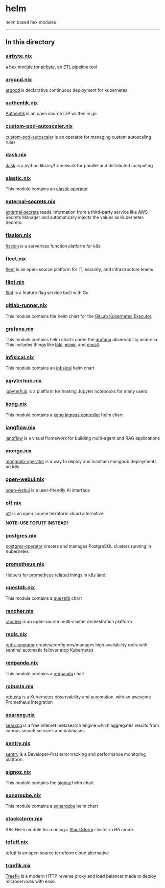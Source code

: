 # helm

helm based hex modules

---

## In this directory

### [airbyte.nix](./airbyte.nix)

a hex module for [airbyte](https://github.com/airbytehq/airbyte), an ETL pipeline tool

### [argocd.nix](./argocd.nix)

[argocd](https://github.com/argoproj/argo-cd) is declarative continuous deployment for kubernetes

### [authentik.nix](./authentik.nix)

[Authentik](https://github.com/goauthentik/authentik) is an open source IDP written in go

### [custom-pod-autoscaler.nix](./custom-pod-autoscaler.nix)

[custom-pod-autoscaler](https://github.com/jthomperoo/custom-pod-autoscaler-operator) is an operator for managing custom autoscaling rules

### [dask.nix](./dask.nix)

[dask](https://docs.dask.org/en/stable/) is a python library/framework for parallel and distributed computing

### [elastic.nix](./elastic.nix)

This module contains an [elastic operator](https://github.com/elastic/cloud-on-k8s/)

### [external-secrets.nix](./external-secrets.nix)

[external-secrets](https://github.com/external-secrets/external-secrets) reads information from a third-party service like AWS Secrets Manager and automatically injects the values as Kubernetes Secrets.

### [fission.nix](./fission.nix)

[fission](https://github.com/fission/fission) is a serverless function platform for k8s

### [fleet.nix](./fleet.nix)

[fleet](https://github.com/fleetdm/fleet) is an open-source platform for IT, security, and infrastructure teams

### [flipt.nix](./flipt.nix)

[flipt](https://github.com/flipt-io/flipt) is a feature flag service built with Go

### [gitlab-runner.nix](./gitlab-runner.nix)

This module contains the helm chart for the [GitLab Kubernetes Executor](https://docs.gitlab.com/runner/executors/kubernetes.html).

### [grafana.nix](./grafana.nix)

This module contains helm charts under the [grafana](https://grafana.com/) observability umbrella. This includes things like [loki](https://github.com/grafana/loki), [mimir](https://github.com/grafana/mimir), and [oncall](https://github.com/grafana/oncall).

### [infisical.nix](./infisical.nix)

This module contains an [infisical](https://github.com/Infisical/infisical) helm chart

### [jupyterhub.nix](./jupyterhub.nix)

[jupyterhub](https://github.com/jupyterhub/jupyterhub) is a platform for hosting Jupyter notebooks for many users

### [kong.nix](./kong.nix)

This module contains a [kong ingress controller](https://github.com/Kong/kubernetes-ingress-controller) helm chart

### [langflow.nix](./langflow.nix)

[langflow](https://github.com/langflow-ai/langflow) is a visual framework for building multi-agent and RAG applications

### [mongo.nix](./mongo.nix)

[mongodb-operator](https://github.com/mongodb/mongodb-kubernetes-operator) is a way to deploy and maintain mongodb deployments on k8s

### [open-webui.nix](./open-webui.nix)

[open-webui](https://github.com/open-webui/open-webui) is a user-friendly AI interface

### [otf.nix](./otf.nix)

[otf](https://github.com/jpetrucciani/otf) is an open source terraform cloud alternative

**NOTE: USE [TOFUTF](./tofutf.nix) INSTEAD!**

### [postgres.nix](./postgres.nix)

[postgres-operator](https://github.com/zalando/postgres-operator) creates and manages PostgreSQL clusters running in Kubernetes

### [prometheus.nix](./prometheus.nix)

Helpers for [prometheus](https://github.com/prometheus/prometheus) related things in k8s land!

### [questdb.nix](./questdb.nix)

This module contains a [questdb](https://github.com/questdb/questdb) chart

### [rancher.nix](./rancher.nix)

[rancher](https://github.com/rancher/rancher) is an open-source multi-cluster orchestration platform

### [redis.nix](./redis.nix)

[redis-operator](https://github.com/spotahome/redis-operator) creates/configures/manages high availability redis with sentinel automatic failover atop Kubernetes

### [redpanda.nix](./redpanda.nix)

This module contains a [redpanda](https://github.com/redpanda-data/redpanda) chart

### [robusta.nix](./robusta.nix)

[robusta](https://github.com/robusta-dev/robusta) is a Kubernetes observability and automation, with an awesome Prometheus integration

### [searxng.nix](./searxng.nix)

[searxng](https://github.com/searxng/searxng/) is a free internet metasearch engine which aggregates results from various search services and databases

### [sentry.nix](./sentry.nix)

[sentry](https://github.com/getsentry/sentry) is a Developer-first error tracking and performance monitoring platform.

### [signoz.nix](./signoz.nix)

This module contains the [signoz](https://github.com/SigNoz/signoz) helm chart

### [sonarqube.nix](./sonarqube.nix)

This module contains a [sonarqube](https://github.com/SonarSource/helm-chart-sonarqube/tree/master/charts/sonarqube) helm chart

### [stackstorm.nix](./stackstorm.nix)

K8s Helm module for running a [StackStorm](https://stackstorm.com) cluster in HA mode.

### [tofutf.nix](./tofutf.nix)

[tofutf](https://github.com/tofutf/tofutf) is an open source terraform cloud alternative

### [traefik.nix](./traefik.nix)

[Traefik](https://github.com/traefik/traefik-helm-chart) is a modern HTTP reverse proxy and load balancer made to deploy microservices with ease.
